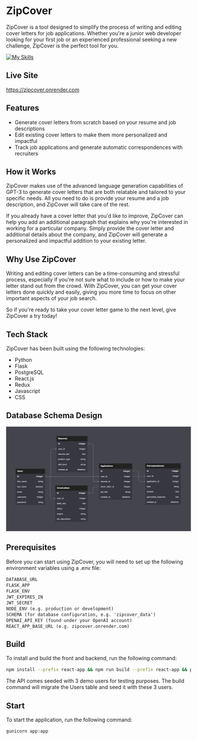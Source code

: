 # ZipCover
ZipCover is a tool designed to simplify the process of writing and editing cover letters for job applications. Whether you're a junior web developer looking for your first job or an experienced professional seeking a new challenge, ZipCover is the perfect tool for you.


[![My Skills](https://skillicons.dev/icons?i=py,flask,postgres,react,redux,js,css)](https://skillicons.dev)

## Live Site
https://zipcover.onrender.com

## Features
- Generate cover letters from scratch based on your resume and job descriptions
- Edit existing cover letters to make them more personalized and impactful
- Track job applications and generate automatic correspondences with recruiters

## How it Works
ZipCover makes use of the advanced language generation capabilities of GPT-3 to generate cover letters that are both relatable and tailored to your specific needs. All you need to do is provide your resume and a job description, and ZipCover will take care of the rest.

If you already have a cover letter that you'd like to improve, ZipCover can help you add an additional paragraph that explains why you're interested in working for a particular company. Simply provide the cover letter and additional details about the company, and ZipCover will generate a personalized and impactful addition to your existing letter.

## Why Use ZipCover
Writing and editing cover letters can be a time-consuming and stressful process, especially if you're not sure what to include or how to make your letter stand out from the crowd. With ZipCover, you can get your cover letters done quickly and easily, giving you more time to focus on other important aspects of your job search.

So if you're ready to take your cover letter game to the next level, give ZipCover a try today!

## Tech Stack
ZipCover has been built using the following technologies:

- Python
- Flask
- PostgreSQL
- React.js
- Redux
- Javascript
- CSS

## Database Schema Design

![zipcover-dbschema]

[zipcover-dbschema]: ./app/assets/zipcover-schema.png

## Prerequisites
Before you can start using ZipCover, you will need to set up the following environment variables using a .env file:

```
DATABASE_URL
FLASK_APP
FLASK_ENV
JWT_EXPIRES_IN
JWT_SECRET
NODE_ENV (e.g. production or development)
SCHEMA (for database configuration, e.g. 'zipcover_data')
OPENAI_API_KEY (found under your OpenAI account)
REACT_APP_BASE_URL (e.g. zipcover.onrender.com)
```
## **Build**
To install and build the front and backend, run the following command:
```bash
npm install --prefix react-app && npm run build --prefix react-app && pip install -r requirements.txt && pip install psycopg2 && flask db upgrade && flask seed all
```
The API comes seeded with 3 demo users for testing purposes. The build command will migrate the Users table and seed it with these 3 users.
## **Start**
To start the application, run the following command:
```bash
gunicorn app:app
```
